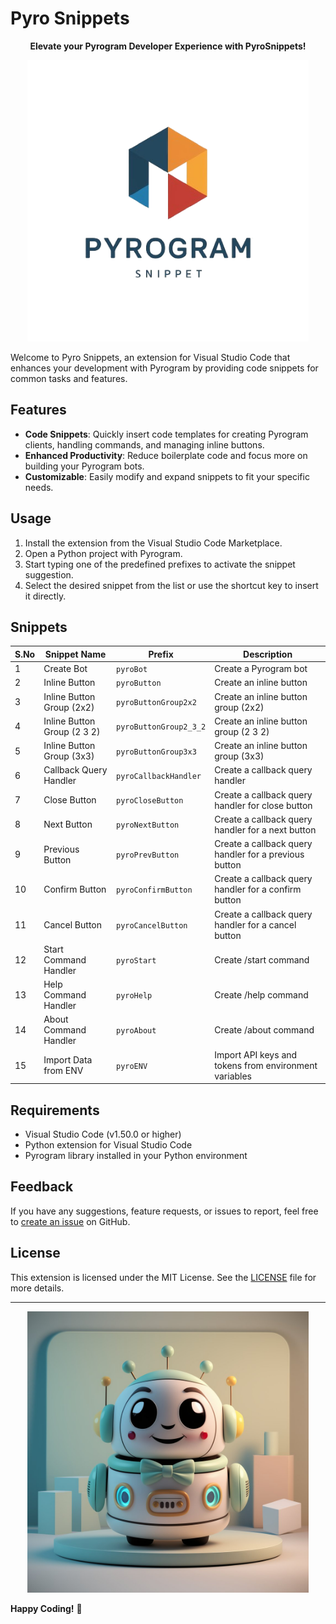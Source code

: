 # Pyro Snippets

<p align="center">
  <strong>Elevate your Pyrogram Developer Experience with PyroSnippets!</strong>
</p>

<p align="center">
  <img src="./images/logo2.png" alt="logo" height="450px" width="450px">
</p>


<!-- Uncomment on Release -->
<!--[![Version](https://img.shields.io/visual-studio-marketplace/v/<extension-id>.svg)](https://marketplace.visualstudio.com/items?itemName=<extension-id>)-->
<!--[![Downloads](https://img.shields.io/visual-studio-marketplace/d/<extension-id>.svg)](https://marketplace.visualstudio.com/items?itemName=<extension-id>)-->
<!--[![Rating](https://img.shields.io/visual-studio-marketplace/stars/<extension-id>.svg)](https://marketplace.visualstudio.com/items?itemName=<extension-id>)-->

Welcome to Pyro Snippets, an extension for Visual Studio Code that enhances your development with Pyrogram by providing code snippets for common tasks and features.

## Features

- **Code Snippets**: Quickly insert code templates for creating Pyrogram clients, handling commands, and managing inline buttons.
- **Enhanced Productivity**: Reduce boilerplate code and focus more on building your Pyrogram bots.
- **Customizable**: Easily modify and expand snippets to fit your specific needs.

## Usage

1. Install the extension from the Visual Studio Code Marketplace.
2. Open a Python project with Pyrogram.
3. Start typing one of the predefined prefixes to activate the snippet suggestion.
4. Select the desired snippet from the list or use the shortcut key to insert it directly.


## Snippets

| S.No | Snippet Name                | Prefix             | Description                                             |
|---|--------------------------|--------------------|---------------------------------------------------------------|
| 1 | Create Bot                  | `pyroBot`          | Create a Pyrogram bot                                      |
| 2 | Inline Button               | `pyroButton`       | Create an inline button                                    |
| 3 | Inline Button Group (2x2)   | `pyroButtonGroup2x2` | Create an inline button group (2x2)                      |
| 4 | Inline Button Group (2 3 2) | `pyroButtonGroup2_3_2` | Create an inline button group (2 3 2)                  |
| 5 | Inline Button Group (3x3)   | `pyroButtonGroup3x3` | Create an inline button group (3x3)                      |
| 6 | Callback Query Handler      | `pyroCallbackHandler` | Create a callback query handler                         |
| 7 | Close Button                | `pyroCloseButton`  | Create a callback query handler for close button           |
| 8 | Next Button                 | `pyroNextButton`   | Create a callback query handler for a next button          |
| 9 | Previous Button             | `pyroPrevButton`   | Create a callback query handler for a previous button      |
| 10 | Confirm Button              | `pyroConfirmButton` | Create a callback query handler for a confirm button     |
| 11 | Cancel Button               | `pyroCancelButton` | Create a callback query handler for a cancel button       |
| 12 | Start Command Handler       | `pyroStart`        | Create /start command                                     |
| 13 | Help Command Handler        | `pyroHelp`         | Create /help command                                      |
| 14 | About Command Handler       | `pyroAbout`        | Create /about command                                     |
| 15 | Import Data from ENV        | `pyroENV`          | Import API keys and tokens from environment variables     |

## Requirements

- Visual Studio Code (v1.50.0 or higher)
- Python extension for Visual Studio Code
- Pyrogram library installed in your Python environment

## Feedback

If you have any suggestions, feature requests, or issues to report, feel free to [create an issue](https://github.com/nuhmanpk/pyro-snippets/issues) on GitHub.

## License

This extension is licensed under the MIT License. See the [LICENSE](./LICENSE) file for more details.

---

<p align="center">
  <img src="./images/logo.jpeg" alt="logo" height="450px" width="450px">
</p>


**Happy Coding!** 🚀
